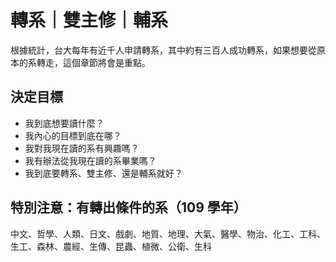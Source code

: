 # 轉系｜雙主修｜輔系

根據統計，台大每年有近千人申請轉系，其中約有三百人成功轉系，如果想要從原本的系轉走，這個章節將會是重點。

## 決定目標

- 我到底想要讀什麼？
- 我內心的目標到底在哪？
- 我對我現在讀的系有興趣嗎？
- 我有辦法從我現在讀的系畢業嗎？
- 我到底要轉系、雙主修、還是輔系就好？

## 特別注意：有轉出條件的系（109 學年）

中文、哲學、人類、日文、戲劇、地質、地理、大氣、醫學、物治、化工、工科、生工、森林、農經、生傳、昆蟲、植微、公衛、生科